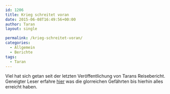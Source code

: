 ```yaml
---
id: 1206
title: Krieg schreitet voran
date: 2015-06-08T16:49:56+00:00
author: Taran
layout: single

permalink: /krieg-schreitet-voran/
categories:
  - Allgemein
  - Berichte
tags:
  - Taran
---
```

Viel hat sich getan seit der letzten Veröffentlichung von Tarans Reisebericht. Geneigter Leser erfahre [hier](http://www.phexkinder.de/tarans-reisebericht/) was die glorreichen Gefährten bis hierhin alles erreicht haben.